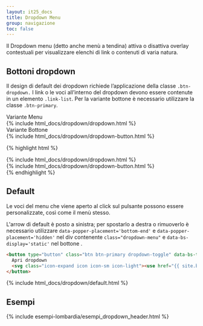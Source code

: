```yaml
---
layout: it25_docs
title: Dropdown Menu
group: navigazione
toc: false
---
```


<!-- Style override for Documentation purposes -->
<style>
 .no-border {
    border: none;
 }
</style>

Il Dropdown menu (detto anche menù a tendina) attiva o disattiva overlay contestuali per visualizzare elenchi di link o contenuti di varia natura.

## Bottoni dropdown

Il design di default dei dropdown richiede l’applicazione della classe `.btn-dropdown.` I link o le voci all’interno del dropdown devono essere contenute in un elemento `.link-list`. Per la variante bottone è necessario utilizzare la classe `.btn-primary`.

<div class="bd-example">
    <div class="row">
        <div class="col">
            <div class="fst-italic">Variante Menu</div>
            {% include html_docs/dropdown/dropdown.html %}
        </div>
        <div class="col">
            <div class="fst-italic">Variante Bottone</div>
            {% include html_docs/dropdown/dropdown-button.html %}
            </div>
    </div>
</div>

{% highlight html %}

<div class="bd-example">
    <div class="row">
        <div class="col">
        {% include html_docs/dropdown/dropdown.html %}
        </div>
        <div class="col">
        {% include html_docs/dropdown/dropdown-button.html %}
        </div>
    </div>
</div>
{% endhighlight %}

## Default

Le voci del menu che viene aperto al click sul pulsante possono essere personalizzate, così come il menù stesso.

L'arrow di default è posto a sinistra; per spostarlo a destra o rimuoverlo è necessario utilizzare `data-popper-placement='bottom-end'` e `data-popper-placement='hidden'` nel div contenente `class="dropdown-menu"` e `data-bs-display='static'` nel bottone .

```html
<button type="button" class="btn btn-primary dropdown-toggle" data-bs-toggle="dropdown" aria-haspopup="true" aria-expanded="false" data-bs-display="static">
  Apri dropdown
  <svg class="icon-expand icon icon-sm icon-light"><use href="{{ site.baseurl }}/dist/svg/sprites.svg#it-expand"></use></svg>
</button>
```

{% include html_docs/dropdown/default.html %}

## Esempi

{% include esempi-lombardia/esempi_dropdown_header.html %}
